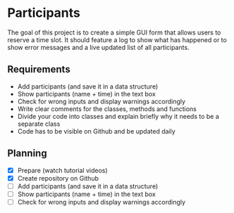 # Participants
The goal of this project is to create a simple GUI form that allows users to reserve a time slot. It should feature a log to show what has happened or to show error messages and a live updated list of all participants.

## Requirements
* Add participants (and save it in a data structure)
* Show participants (name + time) in the text box
* Check for wrong inputs and display warnings accordingly
* Write clear comments for the classes, methods and functions
* Divide your code into classes and explain briefly why it needs to be a separate class
* Code has to be visible on Github and be updated daily

## Planning
- [x] Prepare (watch tutorial videos)
- [x] Create repository on Github
- [ ] Add participants (and save it in a data structure)
- [ ] Show participants (name + time) in the text box
- [ ] Check for wrong inputs and display warnings accordingly